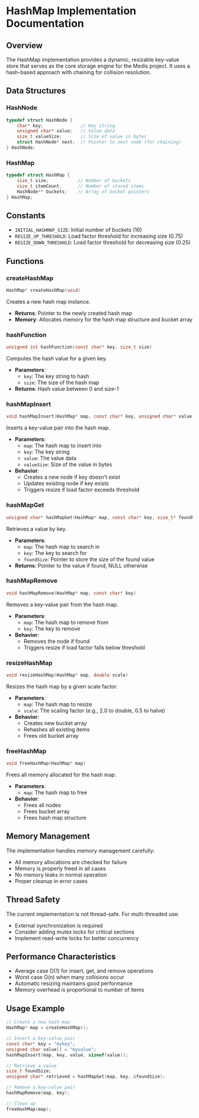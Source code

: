 # HashMap Implementation Documentation

## Overview

The HashMap implementation provides a dynamic, resizable key-value store that serves as the core storage engine for the Medis project. It uses a hash-based approach with chaining for collision resolution.

## Data Structures

### HashNode
```c
typedef struct HashNode {
    char* key;              // Key string
    unsigned char* value;   // Value data
    size_t valueSize;       // Size of value in bytes
    struct HashNode* next;  // Pointer to next node (for chaining)
} HashNode;
```

### HashMap
```c
typedef struct HashMap {
    size_t size;           // Number of buckets
    size_t itemCount;      // Number of stored items
    HashNode** buckets;    // Array of bucket pointers
} HashMap;
```

## Constants

- `INITIAL_HASHMAP_SIZE`: Initial number of buckets (16)
- `RESIZE_UP_THRESHOLD`: Load factor threshold for increasing size (0.75)
- `RESIZE_DOWN_THRESHOLD`: Load factor threshold for decreasing size (0.25)

## Functions

### createHashMap
```c
HashMap* createHashMap(void)
```
Creates a new hash map instance.
- **Returns**: Pointer to the newly created hash map
- **Memory**: Allocates memory for the hash map structure and bucket array

### hashFunction
```c
unsigned int hashFunction(const char* key, size_t size)
```
Computes the hash value for a given key.
- **Parameters**:
  - `key`: The key string to hash
  - `size`: The size of the hash map
- **Returns**: Hash value between 0 and size-1

### hashMapInsert
```c
void hashMapInsert(HashMap* map, const char* key, unsigned char* value, size_t valueSize)
```
Inserts a key-value pair into the hash map.
- **Parameters**:
  - `map`: The hash map to insert into
  - `key`: The key string
  - `value`: The value data
  - `valueSize`: Size of the value in bytes
- **Behavior**:
  - Creates a new node if key doesn't exist
  - Updates existing node if key exists
  - Triggers resize if load factor exceeds threshold

### hashMapGet
```c
unsigned char* hashMapGet(HashMap* map, const char* key, size_t* foundSize)
```
Retrieves a value by key.
- **Parameters**:
  - `map`: The hash map to search in
  - `key`: The key to search for
  - `foundSize`: Pointer to store the size of the found value
- **Returns**: Pointer to the value if found, NULL otherwise

### hashMapRemove
```c
void hashMapRemove(HashMap* map, const char* key)
```
Removes a key-value pair from the hash map.
- **Parameters**:
  - `map`: The hash map to remove from
  - `key`: The key to remove
- **Behavior**:
  - Removes the node if found
  - Triggers resize if load factor falls below threshold

### resizeHashMap
```c
void resizeHashMap(HashMap* map, double scale)
```
Resizes the hash map by a given scale factor.
- **Parameters**:
  - `map`: The hash map to resize
  - `scale`: The scaling factor (e.g., 2.0 to double, 0.5 to halve)
- **Behavior**:
  - Creates new bucket array
  - Rehashes all existing items
  - Frees old bucket array

### freeHashMap
```c
void freeHashMap(HashMap* map)
```
Frees all memory allocated for the hash map.
- **Parameters**:
  - `map`: The hash map to free
- **Behavior**:
  - Frees all nodes
  - Frees bucket array
  - Frees hash map structure

## Memory Management

The implementation handles memory management carefully:
- All memory allocations are checked for failure
- Memory is properly freed in all cases
- No memory leaks in normal operation
- Proper cleanup in error cases

## Thread Safety

The current implementation is not thread-safe. For multi-threaded use:
- External synchronization is required
- Consider adding mutex locks for critical sections
- Implement read-write locks for better concurrency

## Performance Characteristics

- Average case O(1) for insert, get, and remove operations
- Worst case O(n) when many collisions occur
- Automatic resizing maintains good performance
- Memory overhead is proportional to number of items

## Usage Example

```c
// Create a new hash map
HashMap* map = createHashMap();

// Insert a key-value pair
const char* key = "mykey";
unsigned char value[] = "myvalue";
hashMapInsert(map, key, value, sizeof(value));

// Retrieve a value
size_t foundSize;
unsigned char* retrieved = hashMapGet(map, key, &foundSize);

// Remove a key-value pair
hashMapRemove(map, key);

// Clean up
freeHashMap(map);
``` 